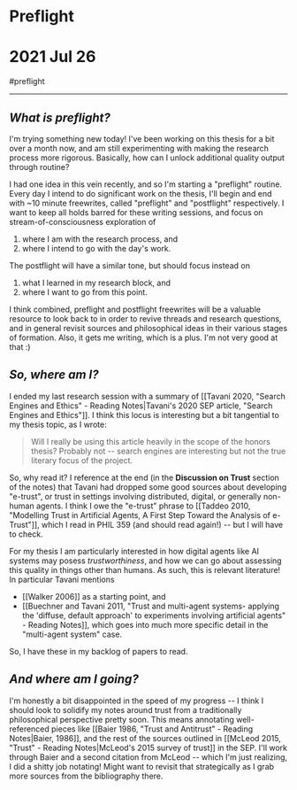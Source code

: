 # Preflight
# 2021 Jul 26
#preflight 
___
## _What is preflight?_
I'm trying something new today! I've been working on this thesis for a bit over a month now, and am still experimenting with making the research process more rigorous. Basically, how can I unlock additional quality output through routine?

I had one idea in this vein recently, and so I'm starting a "preflight" routine. Every day I intend to do significant work on the thesis, I'll begin and end with ~10 minute freewrites, called "preflight" and "postflight" respectively. I want to keep all holds barred for these writing sessions, and focus on stream-of-consciousness exploration of
1. where I am with the research process, and
2. where I intend to go with the day's work.

The postflight will have a similar tone, but should focus instead on
1. what I learned in my research block, and
2. where I want to go from this point.

I think combined, preflight and postflight freewrites will be a valuable resource to look back to in order to revive threads and research questions, and in general revisit sources and philosophical ideas in their various stages of formation. Also, it gets me writing, which is a plus. I'm not very good at that :)

## _So, where am I?_
I ended my last research session with a summary of [[Tavani 2020, "Search Engines and Ethics" - Reading Notes|Tavani's 2020 SEP article, "Search Engines and Ethics"]]. I think this locus is interesting but a bit tangential to my thesis topic, as I wrote:
> Will I really be using this article heavily in the scope of the honors thesis? Probably not -- search engines are interesting but not the true literary focus of the project.

So, why read it? I reference at the end (in the **Discussion on Trust** section of the notes) that Tavani had dropped some good sources about developing "e-trust", or trust in settings involving distributed, digital, or generally non-human agents. I think I owe the "e-trust" phrase to [[Taddeo 2010, "Modelling Trust in Artificial Agents, A First Step Toward the Analysis of e-Trust"]], which I read in PHIL 359 (and should read again!) -- but I will have to check.

For my thesis I am particularly interested in how digital agents like AI systems may posess _trustworthiness_, and how we can go about assessing this quality in things other than humans. As such, this is relevant literature! In particular Tavani mentions
- [[Walker 2006]] as a starting point, and
- [[Buechner and Tavani 2011, "Trust and multi-agent systems- applying the 'diffuse, default approach' to experiments involving artificial agents" - Reading Notes]], which goes into much more specific detail in the "multi-agent system" case.

So, I have these in my backlog of papers to read.

## _And where am I going?_
I'm honestly a bit disappointed in the speed of my progress -- I think I should look to solidify my notes around trust from a traditionally philosophical perspective pretty soon. This means annotating well-referenced pieces like [[Baier 1986, "Trust and Antitrust" - Reading Notes|Baier, 1986]], and the rest of the sources outlined in [[McLeod 2015, "Trust" - Reading Notes|McLeod's 2015 survey of trust]] in the SEP. I'll work through Baier and a second citation from McLeod -- which I'm just realizing, I did a shitty job notating! Might want to revisit that strategically as I grab more sources from the bibliography there.